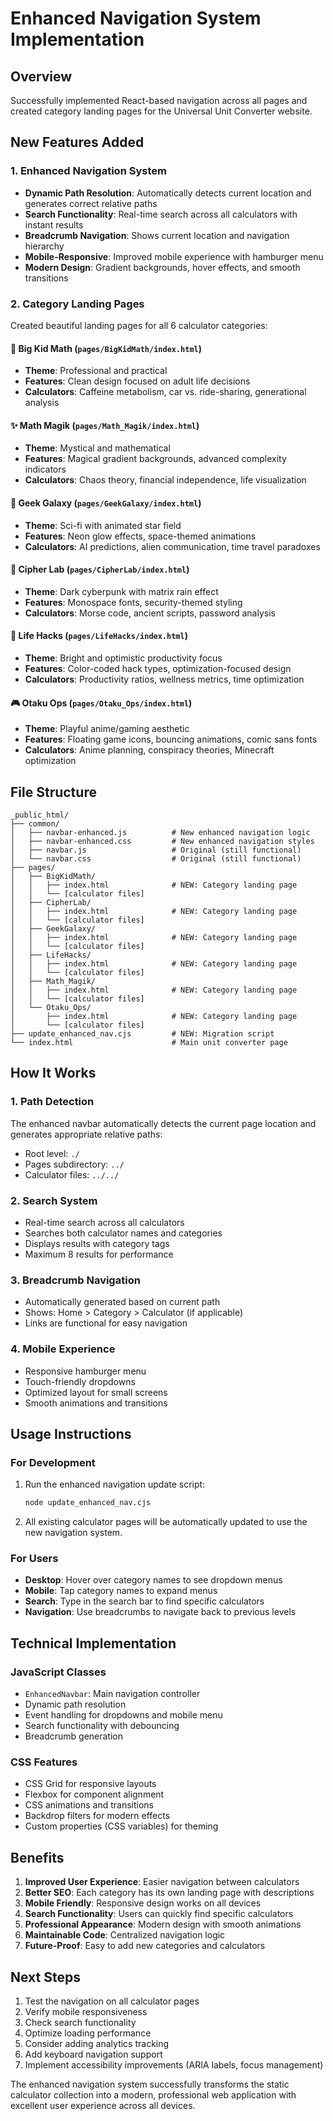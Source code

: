 # Enhanced Navigation System Implementation

## Overview
Successfully implemented React-based navigation across all pages and created category landing pages for the Universal Unit Converter website.

## New Features Added

### 1. Enhanced Navigation System
- **Dynamic Path Resolution**: Automatically detects current location and generates correct relative paths
- **Search Functionality**: Real-time search across all calculators with instant results
- **Breadcrumb Navigation**: Shows current location and navigation hierarchy
- **Mobile-Responsive**: Improved mobile experience with hamburger menu
- **Modern Design**: Gradient backgrounds, hover effects, and smooth transitions

### 2. Category Landing Pages
Created beautiful landing pages for all 6 calculator categories:

#### 🧠 Big Kid Math (`pages/BigKidMath/index.html`)
- **Theme**: Professional and practical
- **Features**: Clean design focused on adult life decisions
- **Calculators**: Caffeine metabolism, car vs. ride-sharing, generational analysis

#### ✨ Math Magik (`pages/Math_Magik/index.html`)
- **Theme**: Mystical and mathematical
- **Features**: Magical gradient backgrounds, advanced complexity indicators
- **Calculators**: Chaos theory, financial independence, life visualization

#### 🌌 Geek Galaxy (`pages/GeekGalaxy/index.html`)
- **Theme**: Sci-fi with animated star field
- **Features**: Neon glow effects, space-themed animations
- **Calculators**: AI predictions, alien communication, time travel paradoxes

#### 🔐 Cipher Lab (`pages/CipherLab/index.html`)
- **Theme**: Dark cyberpunk with matrix rain effect
- **Features**: Monospace fonts, security-themed styling
- **Calculators**: Morse code, ancient scripts, password analysis

#### 🚀 Life Hacks (`pages/LifeHacks/index.html`)
- **Theme**: Bright and optimistic productivity focus
- **Features**: Color-coded hack types, optimization-focused design
- **Calculators**: Productivity ratios, wellness metrics, time optimization

#### 🎮 Otaku Ops (`pages/Otaku_Ops/index.html`)
- **Theme**: Playful anime/gaming aesthetic
- **Features**: Floating game icons, bouncing animations, comic sans fonts
- **Calculators**: Anime planning, conspiracy theories, Minecraft optimization

## File Structure

```
_public_html/
├── common/
│   ├── navbar-enhanced.js          # New enhanced navigation logic
│   ├── navbar-enhanced.css         # New enhanced navigation styles
│   ├── navbar.js                   # Original (still functional)
│   └── navbar.css                  # Original (still functional)
├── pages/
│   ├── BigKidMath/
│   │   ├── index.html              # NEW: Category landing page
│   │   └── [calculator files]
│   ├── CipherLab/
│   │   ├── index.html              # NEW: Category landing page
│   │   └── [calculator files]
│   ├── GeekGalaxy/
│   │   ├── index.html              # NEW: Category landing page
│   │   └── [calculator files]
│   ├── LifeHacks/
│   │   ├── index.html              # NEW: Category landing page
│   │   └── [calculator files]
│   ├── Math_Magik/
│   │   ├── index.html              # NEW: Category landing page
│   │   └── [calculator files]
│   └── Otaku_Ops/
│       ├── index.html              # NEW: Category landing page
│       └── [calculator files]
├── update_enhanced_nav.cjs         # NEW: Migration script
└── index.html                      # Main unit converter page
```

## How It Works

### 1. Path Detection
The enhanced navbar automatically detects the current page location and generates appropriate relative paths:
- Root level: `./`
- Pages subdirectory: `../`
- Calculator files: `../../`

### 2. Search System
- Real-time search across all calculators
- Searches both calculator names and categories
- Displays results with category tags
- Maximum 8 results for performance

### 3. Breadcrumb Navigation
- Automatically generated based on current path
- Shows: Home > Category > Calculator (if applicable)
- Links are functional for easy navigation

### 4. Mobile Experience
- Responsive hamburger menu
- Touch-friendly dropdowns
- Optimized layout for small screens
- Smooth animations and transitions

## Usage Instructions

### For Development
1. Run the enhanced navigation update script:
   ```bash
   node update_enhanced_nav.cjs
   ```

2. All existing calculator pages will be automatically updated to use the new navigation system.

### For Users
- **Desktop**: Hover over category names to see dropdown menus
- **Mobile**: Tap category names to expand menus
- **Search**: Type in the search bar to find specific calculators
- **Navigation**: Use breadcrumbs to navigate back to previous levels

## Technical Implementation

### JavaScript Classes
- `EnhancedNavbar`: Main navigation controller
- Dynamic path resolution
- Event handling for dropdowns and mobile menu
- Search functionality with debouncing
- Breadcrumb generation

### CSS Features
- CSS Grid for responsive layouts
- Flexbox for component alignment
- CSS animations and transitions
- Backdrop filters for modern effects
- Custom properties (CSS variables) for theming

## Benefits

1. **Improved User Experience**: Easier navigation between calculators
2. **Better SEO**: Each category has its own landing page with descriptions
3. **Mobile Friendly**: Responsive design works on all devices
4. **Search Functionality**: Users can quickly find specific calculators
5. **Professional Appearance**: Modern design with smooth animations
6. **Maintainable Code**: Centralized navigation logic
7. **Future-Proof**: Easy to add new categories and calculators

## Next Steps

1. Test the navigation on all calculator pages
2. Verify mobile responsiveness
3. Check search functionality
4. Optimize loading performance
5. Consider adding analytics tracking
6. Add keyboard navigation support
7. Implement accessibility improvements (ARIA labels, focus management)

The enhanced navigation system successfully transforms the static calculator collection into a modern, professional web application with excellent user experience across all devices.
